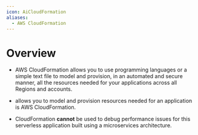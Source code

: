 ```yaml
---
icon: AiCloudFormation
aliases:
  - AWS CloudFormation
---
```

# Overview

- AWS CloudFormation allows you to use programming languages or a simple text file to model and provision, in an automated and secure manner, all the resources needed for your applications across all Regions and accounts. 

- allows you to model and provision resources needed for an application is AWS CloudFormation.

- CloudFormation **cannot** be used to debug performance issues for this serverless application built using a microservices architecture.

